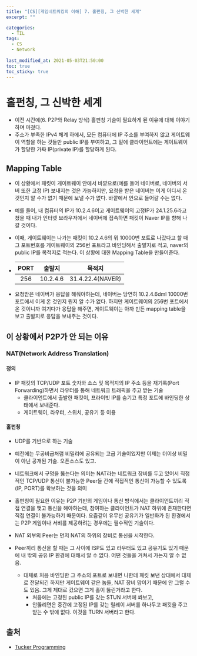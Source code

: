 ```yaml
---
title: "[CS][게임네트워킹의 이해] 7. 홀펀칭, 그 신박한 세계"
excerpt: ""

categories:
  - TIL
tags:
  - CS
  - Network
 
last_modified_at: 2021-05-03T21:50:00
toc: true
toc_sticky: true
---
```


# 홀펀칭, 그 신박한 세계

- 이전 시간에(6. P2P와 Relay 방식) 홀펀칭 기술이 필요하게 된 이유에 대해 이야기하며 마쳤다.
- 주소가 부족한 IPv4 체계 하에서, 모든 컴퓨터에 IP 주소를 부여하지 않고 게이트웨이 역할을 하는 것들만 public IP를 부여하고, 그 밑에 클라이언트에는 게이트웨이가 할당한 가짜 IP(private IP)를 할당하게 된다.



## Mapping Table

- 이 상황에서 패킷이 게이트웨이 안에서 바깥으로(예를 들어 네이버로, 네이버의 서버 또한 고정 IP) 보내지는 것은 가능하지만, 요청을 받은 네이버는 이게 어디서 온 것인지 알 수가 없기 때문에 보낼 수가 없다. 바깥에서 안으로 들어갈 수는 없다.

- 예를 들어, 내 컴퓨터의 IP가 10.2.4.6이고 게이트웨이의 고정IP가 24.1.25.6라고 쳤을 때 내가 인터넷 브라우저에서 네이버에 접속하면 패킷이 Naver IP를 향해 나갈 것이다.

- 이때, 게이트웨이는 나가는 패킷이 10.2.4.6의 뭐 10000번 포트로 나갔다고 할 때 그 포트번호를 게이트웨이의 256번 포트라고 바인딩해서 출발지로 적고, naver의 public IP를 목적지로 적는다. 이 상황에 대한 Mapping Table을 만들어준다.

- | PORT |  출발지  |      목적지      |
  | :--: | :------: | :--------------: |
  | 256  | 10.2.4.6 | 31.4.22.4(NAVER) |

- 요청받은 네이버가 응답을 해줘야하는데, 네이버는 당연히 10.2.4.6dml 10000번 포트에서 이게 온 것인지 뭔지 알 수가 없다. 하지만 게이트웨이의 256번 포트에서 온 것이니까 여기다가 응답을 해주면, 게이트웨이는 아까 만든 mapping table을 보고 출발지로 응답을 보내주는 것이다.



## 이 상황에서 P2P가 안 되는 이유

### NAT(Network Address Translation)

#### 정의

- IP 패킷의 TCP/UDP 포트 숫자와 소스 및 목적지의 IP 주소 등을 재기록(Port Forwarding)하면서 라우터를 통해 네트워크 트래픽을 주고 받는 기술
  - 클라이언트에서 출발한 패킷이, 프라이빗 IP를 숨기고 특정 포트에 바인딩한 상태에서 보내준다. 
  - 게이트웨이, 라우터, 스위치, 공유기 등 이용

#### 홀펀칭

- UDP를 기반으로 하는 기술
- 예전에는 무공비급처럼 비밀리에 공유되는 고급 기술이었지만 이제는 더이상 비밀이 아닌 공개된 기술. 오픈소스도 있고.

- 네트워크에서 구멍을 뚫는다는 의미는 NAT라는 네트워크 장비를 두고 있어서 직접적인 TCP/UDP 통신이 불가능한 Peer들 간에 직접적인 통신이 가능할 수 있도록 (IP, PORT)를 확보하는 것을 의미
- 홀펀칭이 필요한 이유는 P2P 기반의 게임이나 통신 방식에서는 클라이언트끼리 직접 연결을 맺고 통신을 해야하는데, 참여하는 클라이언트가 NAT 하위에 존재한다면 직접 연결이 불가능하기 때문이다. 요즘같이 유무선 공유기가 일반화가 된 환경에서는 P2P 게임이나 서비를 제공하려는 경우에는 필수적인 기술이다.
- NAT 외부의 Peer는 먼저 NAT의 하위의 장비로 통신을 시작한다.
- Peer끼리 통신을 할 때는 그 사이에 ISP도 있고 라우터도 있고 공유기도 있기 때문에 내 밖의 공유 IP 환경에 대해서 알 수 없다. 어떤 것들을 거쳐서 가는지 알 수 없음.
  - 대체로 처음 바인딩한 그 주소의 포트로 보내면 나한테 패킷 보낸 상대에서 대체로 전달되긴 하지만 게이트웨이 같은 놈들, NAT 장비 맘이기 때문에 안 그럴 수도 있음. 그게 제대로 갔으면 그게 홀이 뚫린거라고 한다.
    - 처음에는 고정된 public IP를 갖는 STUN 서버에 쏴보고,
    - 안뚫리면은 중간에 고정된 IP를 갖는 릴레이 서버를 하나두고 패킷을 주고 받는 수 밖에 없다. 이것을 TURN 서버라고 한다.



## 출처

- [Tucker Programming](https://www.youtube.com/channel/UCZp_ftx6UB_32VfVmlS3o_A)

